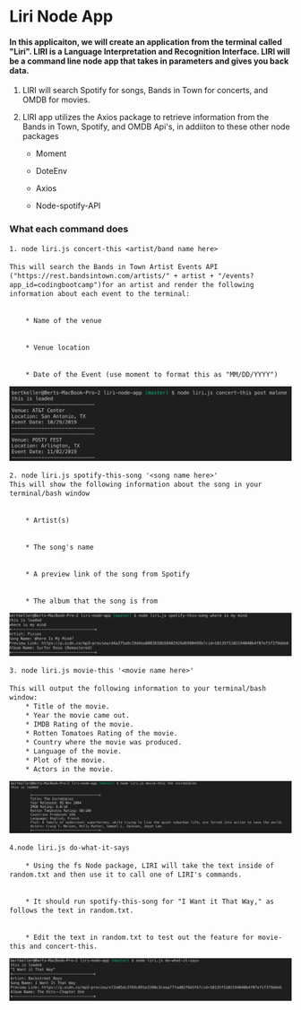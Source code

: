 

# Liri Node App

#### In this applicaiton, we will create an application from the terminal called "Liri". LIRI is a Language Interpretation and Recognition Interface. LIRI will be a command line node app that takes in parameters and gives you back data.

1. LIRI will search Spotify for songs, Bands in Town for concerts, and OMDB for movies.

2. LIRI app utilizes the Axios package to retrieve information from the Bands in Town, Spotify, and OMDB Api's, in addiiton to these other
node packages

    * Moment

    * DoteEnv

    * Axios

    * Node-spotify-API


### What each command does

    1. node liri.js concert-this <artist/band name here>

    This will search the Bands in Town Artist Events API ("https://rest.bandsintown.com/artists/" + artist + "/events?app_id=codingbootcamp")for an artist and render the following information about each event to the terminal:


        * Name of the venue


        * Venue location


        * Date of the Event (use moment to format this as "MM/DD/YYYY")

![](./images/concert.png)

    2. node liri.js spotify-this-song '<song name here>'
    This will show the following information about the song in your terminal/bash window


        * Artist(s)


        * The song's name


        * A preview link of the song from Spotify


        * The album that the song is from

![](./images/spotify.png)


    3. node liri.js movie-this '<movie name here>'

    This will output the following information to your terminal/bash window:
        * Title of the movie.
        * Year the movie came out.
        * IMDB Rating of the movie.
        * Rotten Tomatoes Rating of the movie.
        * Country where the movie was produced.
        * Language of the movie.
        * Plot of the movie.
        * Actors in the movie.

![](./images/movie.png)


    4.node liri.js do-what-it-says

        * Using the fs Node package, LIRI will take the text inside of random.txt and then use it to call one of LIRI's commands.


        * It should run spotify-this-song for "I Want it That Way," as follows the text in random.txt.


        * Edit the text in random.txt to test out the feature for movie-this and concert-this.



![](./images/dowhat.png)





